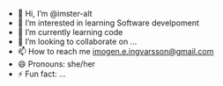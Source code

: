 - 👋 Hi, I’m @imster-alt
- 👀 I’m interested in learning Software develpoment
- 🌱 I’m currently learning code
- 💞️ I’m looking to collaborate on ...
- 📫 How to reach me imogen.e.ingvarsson@gmail.com
- 😄 Pronouns: she/her
- ⚡ Fun fact: ...

<!---
imster-alt/imster-alt is a ✨ special ✨ repository because its `README.md` (this file) appears on your GitHub profile.
You can click the Preview link to take a look at your changes.
--->
